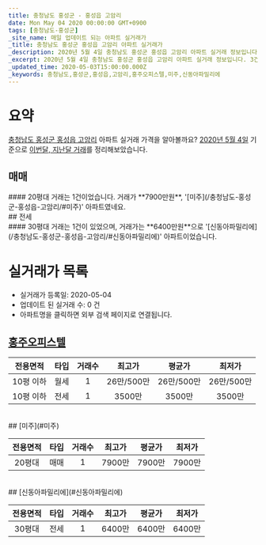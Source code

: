 ```yaml
---
title: 충청남도 홍성군 - 홍성읍 고암리
date: Mon May 04 2020 00:00:00 GMT+0900
tags: [충청남도-홍성군]
_site_name: 매일 업데이트 되는 아파트 실거래가
_title: 충청남도 홍성군 홍성읍 고암리 아파트 실거래가
_description: 2020년 5월 4일 충청남도 홍성군 홍성읍 고암리 아파트 실거래 정보입니다. 3건 아파트 정보가 있습니다.
_excerpt: 2020년 5월 4일 충청남도 홍성군 홍성읍 고암리 아파트 실거래 정보입니다. 3건 아파트 정보가 있습니다.
_updated_time: 2020-05-03T15:00:00.000Z
_keywords: 충청남도,홍성군,홍성읍,고암리,홍주오피스텔,미주,신동아파밀리에
---
```





# 요약
<ins>충청남도 홍성군 홍성읍 고암리</ins> 아파트 실거래 가격을 알아볼까요? <ins>2020년 5월 4일</ins> 기준으로 <ins>이번달, 지난달 거래</ins>를 정리해보았습니다.

## 매매
<div class="container">
<div class="twelve columns" markdown="1">
#### 20평대
거래는 1건이었습니다. 거래가 **7900만원**, '[미주](/충청남도-홍성군-홍성읍-고암리/#미주)' 아파트였네요.
</div>
</div>
## 전세
<div class="container">
<div class="twelve columns" markdown="1">
#### 30평대
거래는 1건이 있었으며, 거래가는 **6400만원**으로 '[신동아파밀리에](/충청남도-홍성군-홍성읍-고암리/#신동아파밀리에)' 아파트이었습니다.
</div>
</div>



# 실거래가 목록
- 실거래가 등록일: 2020-05-04
- 업데이트 된 실거래 수: 0 건
- 아파트명을 클릭하면 외부 검색 페이지로 연결됩니다.

## [홍주오피스텔](#홍주오피스텔)

|전용면적|타입|거래수|최고가|평균가|최저가|
|:---:|:---:|:---:|:---:|:---:|:---:|
|10평 이하|<span class="deal-type-3">월세</span>|1|26만/500만|26만/500만|26만/500만|
|10평 이하|<span class="deal-type-2">전세</span>|1|3500만|3500만|3500만|

<br/>
## [미주](#미주)

|전용면적|타입|거래수|최고가|평균가|최저가|
|:---:|:---:|:---:|:---:|:---:|:---:|
|20평대|<span class="deal-type-1">매매</span>|1|7900만|7900만|7900만|

<br/>
## [신동아파밀리에](#신동아파밀리에)

|전용면적|타입|거래수|최고가|평균가|최저가|
|:---:|:---:|:---:|:---:|:---:|:---:|
|30평대|<span class="deal-type-2">전세</span>|1|6400만|6400만|6400만|

<br/>



